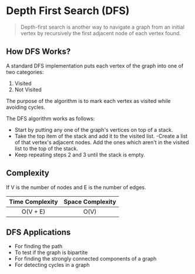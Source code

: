 # Depth First Search (DFS)

> Depth-first search is another way to navigate a graph from an initial vertex by recursively the first adjacent node of each vertex found.

## How DFS Works?

A standard DFS implementation puts each vertex of the graph into one of two categories:

1. Visited
2. Not Visited

The purpose of the algorithm is to mark each vertex as visited while avoiding cycles.

The DFS algorithm works as follows:

- Start by putting any one of the graph's vertices on top of a stack.
- Take the top item of the stack and add it to the visited list.
  -Create a list of that vertex's adjacent nodes. Add the ones which aren't in the visited list to the top of the stack.
- Keep repeating steps 2 and 3 until the stack is empty.

## Complexity

If V is the number of nodes and E is the number of edges.

| Time Complexity | Space Complexity |
| :-------------: | :--------------: |
|    O(V + E)     |       O(V)       |

## DFS Applications

- For finding the path
- To test if the graph is bipartite
- For finding the strongly connected components of a graph
- For detecting cycles in a graph
